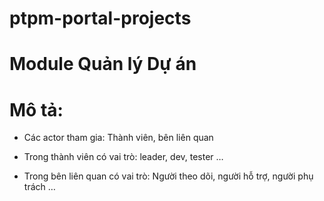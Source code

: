 # ptpm-portal-projects
# Module Quản lý Dự án
# Mô tả:
+ Các actor tham gia: Thành viên, bên liên quan 

+ Trong thành viên có vai trò: leader, dev, tester … 

+ Trong bên liên quan có vai trò: Người theo dõi, người hỗ trợ, người phụ trách … 
